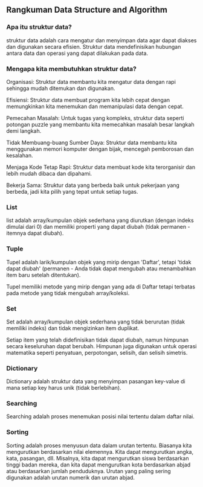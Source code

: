 ## Rangkuman Data Structure and Algorithm

### Apa itu struktur data?
struktur data adalah cara mengatur dan menyimpan data agar dapat diakses dan digunakan secara efisien.
Struktur data mendefinisikan hubungan antara data dan operasi yang dapat dilakukan pada data.

### Mengapa kita membutuhkan struktur data?

Organisasi: Struktur data membantu kita mengatur data dengan rapi sehingga mudah ditemukan dan digunakan.

Efisiensi: Struktur data membuat program kita lebih cepat dengan memungkinkan kita menemukan dan memanipulasi data dengan cepat.

Pemecahan Masalah: Untuk tugas yang kompleks, struktur data seperti potongan puzzle yang membantu kita memecahkan masalah besar langkah demi langkah.

Tidak Membuang-buang Sumber Daya: Struktur data membantu kita menggunakan memori komputer dengan bijak, mencegah pemborosan dan kesalahan.

Menjaga Kode Tetap Rapi: Struktur data membuat kode kita terorganisir dan lebih mudah dibaca dan dipahami.

Bekerja Sama: Struktur data yang berbeda baik untuk pekerjaan yang berbeda, jadi kita pilih yang tepat untuk setiap tugas.

### List

list adalah array/kumpulan objek sederhana yang diurutkan (dengan indeks dimulai dari 0) dan memiliki properti yang dapat diubah (tidak permanen - itemnya dapat diubah).

### Tuple

Tupel adalah larik/kumpulan objek yang mirip dengan 'Daftar', tetapi 'tidak dapat diubah' (permanen - Anda tidak dapat mengubah atau menambahkan item baru setelah ditentukan).

Tupel memiliki metode yang mirip dengan yang ada di Daftar tetapi terbatas pada metode yang tidak mengubah array/koleksi.

### Set

Set adalah array/kumpulan objek sederhana yang tidak berurutan (tidak memiliki indeks) dan tidak mengizinkan item duplikat.

Setiap item yang telah didefinisikan tidak dapat diubah, namun himpunan secara keseluruhan dapat berubah. Himpunan juga digunakan untuk operasi matematika seperti penyatuan, perpotongan, selisih, dan selisih simetris.

### Dictionary

Dictionary adalah struktur data yang menyimpan pasangan key-value di mana setiap key harus unik (tidak berlebihan).

### Searching

Searching adalah proses menemukan posisi nilai tertentu dalam daftar nilai.

### Sorting

Sorting adalah proses menyusun data dalam urutan tertentu. Biasanya kita mengurutkan berdasarkan nilai elemennya. Kita dapat mengurutkan angka, kata, pasangan, dll. Misalnya, kita dapat mengurutkan siswa berdasarkan tinggi badan mereka, dan kita dapat mengurutkan kota berdasarkan abjad atau berdasarkan jumlah penduduknya. Urutan yang paling sering digunakan adalah urutan numerik dan urutan abjad.